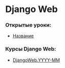 # Django Web

### Открытые уроки:
- [Название](open-lessons/path.date/)


### Курсы Django Web:

- [DjangoWeb.YYYY-MM](https://github.com/OtusTeam/DjangoWeb/tree/DjangoWeb.YYYY-MM)
